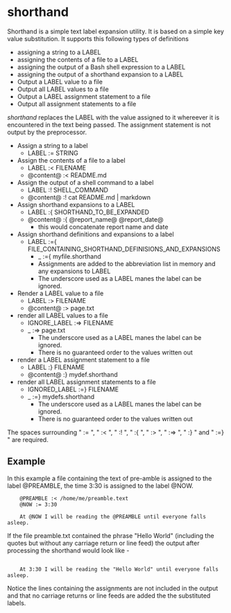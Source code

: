 
# shorthand

Shorthand is a simple text label expansion utility. It is based on a simple key value substitution.  It supports this following types of definitions

+ assigning a string to a LABEL
+ assigning the contents of a file to a LABEL
+ assigning the output of a Bash shell expression to a LABEL
+ assigning the output of a shorthand expansion to a LABEL
+ Output a LABEL value to a file
+ Output all LABEL values to a file
+ Output a LABEL assignment statement to a file
+ Output all assignment statements to a file

*shorthand* replaces the LABEL with the value assigned to it whereever it is encountered in the text being passed. The assignment statement is not output by the preprocessor.


+ Assign a string to a label
    + LABEL := STRING
+ Assign the contents of a file to a label
    + LABEL :< FILENAME
    + @content@ :< README.md
+ Assign the output of a shell command to a label
    + LABEL :! SHELL_COMMAND
    + @content@ :! cat README.md | markdown
+ Assign shorthand expansions to a LABEL
    + LABEL :{ SHORTHAND_TO_BE_EXPANDED
    + @content@ :{ @report_name@ @report_date@
        + this would concatenate report name and date
+ Assign shorthand definitions and expansions to a label
    + LABEL :={ FILE_CONTAINING_SHORTHAND_DEFINISIONS_AND_EXPANSIONS
      + _ :={ myfile.shorthand
      + Assignments are added to the abbreviation list in memory and any expansions to LABEL
      + The underscore used as a LABEL manes the label can be ignored.
+ Render a LABEL value to a file
    + LABEL :> FILENAME
    + @content@ :> page.txt
+ render all LABEL values to a file
    + IGNORE_LABEL :=> FILENAME
    + _ :=> page.txt
      + The underscore used as a LABEL manes the label can be ignored.
      + There is no guaranteed order to the values written out
+ render a LABEL assignment statement to a file
    + LABEL :} FILENAME
    + @content@ :} mydef.shorthand
+ render all LABEL assignment statements to a file
    + IGNORED_LABEL :=} FILENAME 
    + _ :=} mydefs.shorthand
      + The underscore used as a LABEL manes the label can be ignored.
      + There is no guaranteed order to the values written out


The spaces surrounding " := ", " :< ", " :! ", " :{ ", " :> ", " :=> ", " :} " and " :=} " are required.

## Example


In this example a file containing the text of pre-amble is assigned to the
label @PREAMBLE, the time 3:30 is assigned to the label @NOW.

```text
    @PREAMBLE :< /home/me/preamble.text
    @NOW := 3:30

    At @NOW I will be reading the @PREAMBLE until everyone falls asleep.
```

If the file preamble.txt contained the phrase "Hello World" (including
the quotes but without any carriage return or line feed) the output after
processing the shorthand would look like -

```text

    At 3:30 I will be reading the "Hello World" until everyone falls asleep.
```

Notice the lines containing the assignments are not included in the output and that no carriage returns or line feeds are added the the substituted labels.


